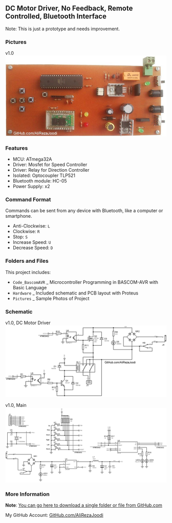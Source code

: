 ## DC Motor Driver, No Feedback, Remote Controlled, Bluetooth Interface
Note: This is just a prototype and needs improvement. 

### Pictures
v1.0  
![](Pictures/v1.0.jpg)

### Features
- MCU: ATmega32A  
- Driver: Mosfet for Speed Controller  
- Driver: Relay for Direction Controller  
- Isolated: Optocoupler TLP521
- Bluetooth module: HC-05  
- Power Supply: x2

### Command Format 
Commands can be sent from any device with Bluetooth, like a computer or smartphone. 
- Anti-Clockwise: `L`  
- Clockwise: `R`  
- Stop: `S`  
- Increase Speed: `U`  
- Decrease Speed: `D`  

### Folders and Files
This project includes:
- `Code_BascomAVR` _ Microcontroller Programming in BASCOM-AVR with Basic Language
- `Hardware` _ Included schematic and PCB layout with Proteus
- `Pictures` _ Sample Photos of Project

### Schematic
v1.0, DC Motor Driver  
![](Hardware/v1.0_Driver.png)

v1.0, Main  
![](Hardware/v1.0.png)

### More Information
**Note**: [You can go here to download a single folder or file from GitHub.com](https://minhaskamal.github.io/DownGit/#/home)

My GitHub Account: [GitHub.com/AliRezaJoodi](https://github.com/AliRezaJoodi)  

